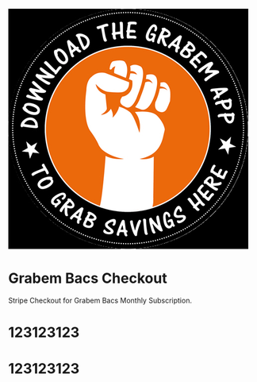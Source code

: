 ![Grabem Bacs](./client/images/grabem_logo.jpg)

# Grabem Bacs Checkout

Stripe Checkout for Grabem Bacs Monthly Subscription.
# 123123123
# 123123123
